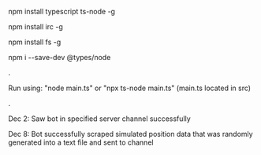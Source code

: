 npm install typescript ts-node -g

npm install irc -g

npm install fs -g

npm i --save-dev @types/node

.

Run using: "node main.ts" or "npx ts-node main.ts" (main.ts located in src)

.

Dec 2: Saw bot in specified server channel successfully

Dec 8: Bot successfully scraped simulated position data that was randomly generated into a text file and sent to channel
